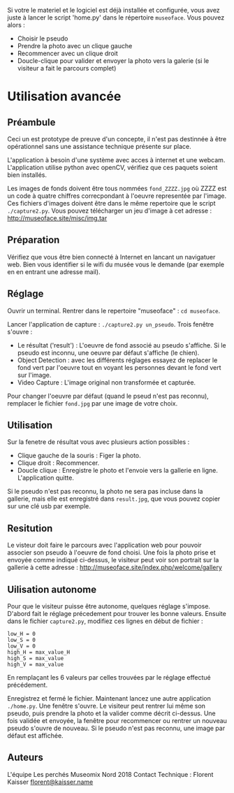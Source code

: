 Si votre le materiel et le logiciel est déjà installée et configurée, vous avez juste à lancer le script 'home.py' dans le répertoire `museoface`. Vous pouvez alors :

- Choisir le pseudo
- Prendre la photo avec un clique gauche
- Recommencer avec un clique droit
- Doucle-clique pour valider et envoyer la photo vers la galerie (si le visiteur a fait le parcours complet)

Utilisation avancée
===================

Préambule
---------

Ceci un est prototype de preuve d'un concepte, il n'est pas destinnée à être opérationnel sans une assistance technique présente sur place.

L'application à besoin d'une système avec acces à internet et une webcam. L'application utilise python avec openCV, vérifiez que ces paquets soient bien installés.

Les images de fonds doivent être tous nommées `fond_ZZZZ.jpg` où ZZZZ est un code à quatre chiffres correcpondant à l'oeuvre representée par l'image. Ces fichiers d'images doivent être dans le même repertoire que le script `./capture2.py`. Vous pouvez télécharger un jeu d'image à cet adresse : http://museoface.site/misc/img.tar 

Préparation
-----------

Vérifiez que vous être bien connecté à Internet en lancant un navigatuer web. Bien vous identifier si le wifi du musée vous le demande (par exemple en en entrant une adresse mail).

Réglage
-------

Ouvrir un terminal. Rentrer dans le repertoire "museoface" : `cd museoface`.

Lancer l'application de capture : `./capture2.py un_pseudo`. Trois fenêtre s'ouvre :

- Le résultat ('result')  : L'oeuvre de fond associé au pseudo s'affiche. Si le pseudo est inconnu, une oeuvre par défaut s'affiche (le chien).
- Object Detection : avec les différents réglages essayez de replacer le fond vert par l'oeuvre tout en voyant les personnes devant le fond vert sur l'image.
- Video Capture : L'image original non transformée et capturée.

Pour changer l'oeuvre par défaut (quand le pseud n'est pas reconnu), remplacer le fichier `fond.jpg` par une image de votre choix. 

Utilisation
-----------

Sur la fenetre de résultat vous avec plusieurs action possibles :
- Clique gauche de la souris : Figer la photo.
- Clique droit : Recommencer.
- Doucle clique : Enregistre le photo et l'envoie vers la gallerie en ligne. L'application quitte.

Si le pseudo n'est pas reconnu, la photo ne sera pas incluse dans la gallerie, mais elle est enregistré dans `result.jpg`, que vous pouvez copier sur une clé usb par exemple.

Resitution
----------

Le visteur doit faire le parcours avec l'application web pour pouvoir associer son pseudo à l'oeuvre de fond choisi. Une fois la photo prise et envoyée comme indiqué ci-dessus, le visiteur peut voir son portrait sur la gallerie à cette adresse : http://museoface.site/index.php/welcome/gallery

Uilisation autonome
-------------------

Pour que le visiteur puisse être autonome, quelques réglage s'impose. D'abord fait le réglage précedement pour trouver les bonne valeurs. Ensuite dans le fichier `capture2.py`, modifiez ces lignes en début de fichier :

```
low_H = 0
low_S = 0
low_V = 0
high_H = max_value_H
high_S = max_value
high_V = max_value
```

En remplaçant les 6 valeurs par celles trouvées par le réglage effectué précédement.

Enregistrez et fermé le fichier. Maintenant lancez une autre application `./home.py`. Une fenêtre s'ouvre. Le visiteur peut rentrer lui même son pseudo, puis prendre la photo et la valider comme décrit ci-dessus. Une fois validée et envoyée, la fenêtre pour recommencer ou rentrer un nouveau pseudo s'ouvre de nouveau. Si le pseudo n'est pas reconnu, une image par défaut est affichée.

Auteurs
-------
L'équipe Les perchés Museomix Nord 2018
Contact Technique : Florent Kaisser  <florent@kaisser.name>
 

